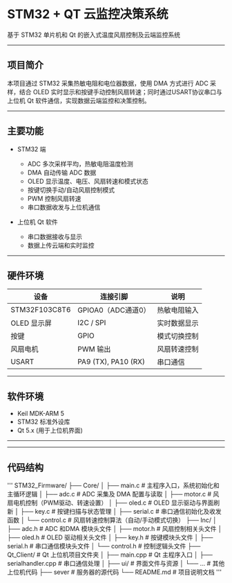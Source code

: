 # STM32 + QT 云监控决策系统

基于 STM32 单片机和 Qt 的嵌入式温度风扇控制及云端监控系统

---

## 项目简介

本项目通过 STM32 采集热敏电阻和电位器数据，使用 DMA 方式进行 ADC 采样，结合 OLED 实时显示和按键手动控制风扇转速；同时通过USART协议串口与上位机 Qt 软件通信，实现数据云端监控和决策控制。

---

## 主要功能

- STM32 端  
  - ADC 多次采样平均，热敏电阻温度检测  
  - DMA 自动传输 ADC 数据  
  - OLED 显示温度、电压、风扇转速和模式状态  
  - 按键切换手动/自动风扇控制模式  
  - PWM 控制风扇转速  
  - 串口数据收发与上位机通信

- 上位机 Qt 软件  
  - 串口数据接收与显示  
  - 数据上传云端和实时监控  
    
---

## 硬件环境

| 设备           | 连接引脚            | 说明               |
| -------------- | ------------------- | ------------------ |
| STM32F103C8T6  | GPIOA0（ADC通道0）  | 热敏电阻输入       |
| OLED 显示屏    | I2C / SPI           | 实时数据显示       |
| 按键           | GPIO                | 模式切换控制       |
| 风扇电机       | PWM 输出            | 风扇转速控制       |
| USART          | PA9 (TX), PA10 (RX) | 串口通信           |

---

## 软件环境

- Keil MDK-ARM 5  
- STM32 标准外设库  
- Qt 5.x (用于上位机界面)  

---

---

## 代码结构
'''
STM32_Firmware/
├── Core/
│ ├── main.c # 主程序入口，系统初始化和主循环逻辑
│ ├── adc.c # ADC 采集及 DMA 配置与读取
│ ├── motor.c # 风扇电机控制（PWM驱动、转速设置）
│ ├── oled.c # OLED 显示驱动与界面刷新
│ ├── key.c # 按键扫描与状态管理
│ ├── serial.c # 串口通信初始化及收发函数
│ └── control.c # 风扇转速控制算法（自动/手动模式切换）
├── Inc/
│ ├── adc.h # ADC 和DMA 模块头文件
│ ├── motor.h # 风扇控制相关头文件
│ ├── oled.h # OLED 驱动相关头文件
│ ├── key.h # 按键模块头文件
│ ├── serial.h # 串口通信模块头文件
│ └── control.h # 控制逻辑头文件
├── Qt_Client/ # Qt 上位机项目文件夹
│ ├── main.cpp # Qt 主程序入口
│ ├── serialhandler.cpp # 串口通信处理
│ ├── ui/ # 界面文件与资源
│ └── ... # 其他上位机代码
├── sever # 服务器的源代码
└── README.md # 项目说明文档
'''

